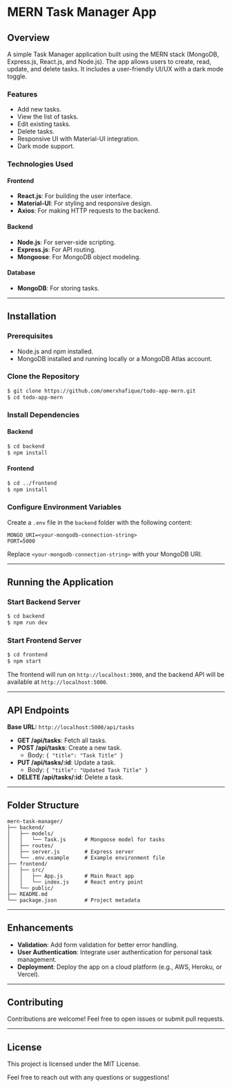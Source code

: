 
# MERN Task Manager App

## Overview

A simple Task Manager application built using the MERN stack (MongoDB, Express.js, React.js, and Node.js). The app allows users to create, read, update, and delete tasks. It includes a user-friendly UI/UX with a dark mode toggle.

### Features
- Add new tasks.
- View the list of tasks.
- Edit existing tasks.
- Delete tasks.
- Responsive UI with Material-UI integration.
- Dark mode support.

### Technologies Used

#### Frontend
- **React.js**: For building the user interface.
- **Material-UI**: For styling and responsive design.
- **Axios**: For making HTTP requests to the backend.

#### Backend
- **Node.js**: For server-side scripting.
- **Express.js**: For API routing.
- **Mongoose**: For MongoDB object modeling.

#### Database
- **MongoDB**: For storing tasks.

---

## Installation

### Prerequisites
- Node.js and npm installed.
- MongoDB installed and running locally or a MongoDB Atlas account.

### Clone the Repository
```bash
$ git clone https://github.com/omerxhafique/todo-app-mern.git
$ cd todo-app-mern
```

### Install Dependencies

#### Backend
```bash
$ cd backend
$ npm install
```

#### Frontend
```bash
$ cd ../frontend
$ npm install
```

### Configure Environment Variables
Create a `.env` file in the `backend` folder with the following content:
```plaintext
MONGO_URI=<your-mongodb-connection-string>
PORT=5000
```
Replace `<your-mongodb-connection-string>` with your MongoDB URI.

---

## Running the Application

### Start Backend Server
```bash
$ cd backend
$ npm run dev
```

### Start Frontend Server
```bash
$ cd frontend
$ npm start
```
The frontend will run on `http://localhost:3000`, and the backend API will be available at `http://localhost:5000`.

---

## API Endpoints

**Base URL:** `http://localhost:5000/api/tasks`

- **GET /api/tasks**: Fetch all tasks.
- **POST /api/tasks**: Create a new task.
  - Body: `{ "title": "Task Title" }`
- **PUT /api/tasks/:id**: Update a task.
  - Body: `{ "title": "Updated Task Title" }`
- **DELETE /api/tasks/:id**: Delete a task.

---

## Folder Structure
```
mern-task-manager/
├── backend/
│   ├── models/
│   │   └── Task.js      # Mongoose model for tasks
│   ├── routes/
│   ├── server.js        # Express server
│   └── .env.example     # Example environment file
├── frontend/
│   ├── src/
│   │   ├── App.js       # Main React app
│   │   └── index.js     # React entry point
│   └── public/
├── README.md
└── package.json         # Project metadata
```

---

## Enhancements
- **Validation**: Add form validation for better error handling.
- **User Authentication**: Integrate user authentication for personal task management.
- **Deployment**: Deploy the app on a cloud platform (e.g., AWS, Heroku, or Vercel).

---

## Contributing

Contributions are welcome! Feel free to open issues or submit pull requests.

---

## License

This project is licensed under the MIT License.

Feel free to reach out with any questions or suggestions!
